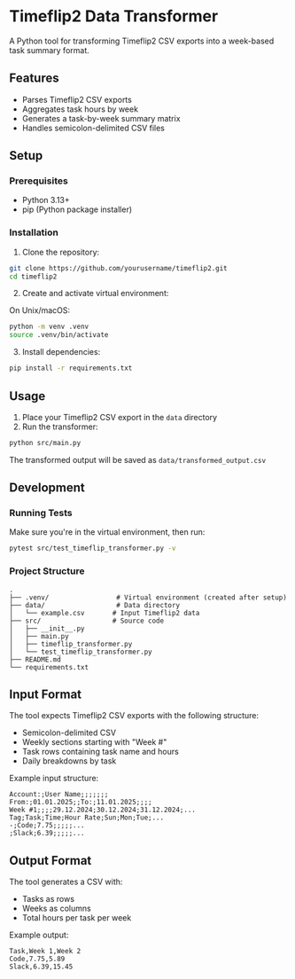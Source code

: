 # Timeflip2 Data Transformer

A Python tool for transforming Timeflip2 CSV exports into a week-based task summary format.

## Features
- Parses Timeflip2 CSV exports
- Aggregates task hours by week
- Generates a task-by-week summary matrix
- Handles semicolon-delimited CSV files

## Setup

### Prerequisites
- Python 3.13+
- pip (Python package installer)

### Installation

1. Clone the repository:
```bash
git clone https://github.com/yourusername/timeflip2.git
cd timeflip2
```

2. Create and activate virtual environment:

On Unix/macOS:
```bash
python -m venv .venv
source .venv/bin/activate
```

3. Install dependencies:
```bash
pip install -r requirements.txt
```

## Usage

1. Place your Timeflip2 CSV export in the `data` directory
2. Run the transformer:
```bash
python src/main.py
```

The transformed output will be saved as `data/transformed_output.csv`

## Development

### Running Tests

Make sure you're in the virtual environment, then run:
```bash
pytest src/test_timeflip_transformer.py -v
```

### Project Structure
```
.
├── .venv/                 # Virtual environment (created after setup)
├── data/                  # Data directory
│   └── example.csv       # Input Timeflip2 data
├── src/                  # Source code
│   ├── __init__.py
│   ├── main.py
│   ├── timeflip_transformer.py
│   └── test_timeflip_transformer.py
├── README.md
└── requirements.txt
```

## Input Format

The tool expects Timeflip2 CSV exports with the following structure:
- Semicolon-delimited CSV
- Weekly sections starting with "Week #"
- Task rows containing task name and hours
- Daily breakdowns by task

Example input structure:
```csv
Account:;User Name;;;;;;;
From:;01.01.2025;;To:;11.01.2025;;;;
Week #1;;;;29.12.2024;30.12.2024;31.12.2024;...
Tag;Task;Time;Hour Rate;Sun;Mon;Tue;...
-;Code;7.75;;;;;...
;Slack;6.39;;;;;...
```

## Output Format

The tool generates a CSV with:
- Tasks as rows
- Weeks as columns
- Total hours per task per week

Example output:
```csv
Task,Week 1,Week 2
Code,7.75,5.89
Slack,6.39,15.45
```
